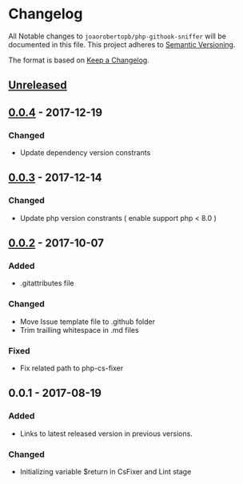 # Changelog

All Notable changes to `joaorobertopb/php-githook-sniffer` will be documented in this file. This project adheres to [Semantic Versioning](http://semver.org/).

The format is based on [Keep a Changelog](http://keepachangelog.com/).


## [Unreleased]

## [0.0.4] - 2017-12-19
### Changed
- Update dependency version constrants

## [0.0.3] - 2017-12-14
### Changed
- Update php version constrants ( enable support php < 8.0 )

## [0.0.2] - 2017-10-07
### Added
- .gitattributes file

### Changed
- Move Issue template file to .github folder
- Trim trailling whitespace in .md files

### Fixed
- Fix related path to php-cs-fixer

## 0.0.1 - 2017-08-19
### Added
- Links to latest released version in previous versions.

### Changed
- Initializing variable $return in CsFixer and Lint stage

[Unreleased]: https://github.com/especializati/php-githook-sniffer/compare/0.0.4...HEAD

[0.0.2]: https://github.com/especializati/php-githook-sniffer/compare/0.0.1...0.0.2
[0.0.3]: https://github.com/especializati/php-githook-sniffer/compare/0.0.2...0.0.3
[0.0.4]: https://github.com/especializati/php-githook-sniffer/compare/0.0.3...0.0.4
